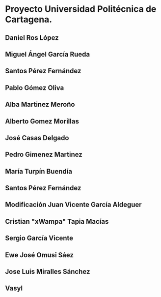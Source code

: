 # Proyecto Universidad Politécnica de Cartagena.


## Daniel Ros López

## Miguel Ángel García Rueda

## Santos Pérez Fernández

## Pablo Gómez Oliva

## Alba Martinez Meroño

## Alberto Gomez Morillas

## José Casas Delgado

## Pedro Gimenez Martinez

## María Turpín Buendía

## Santos Pérez Fernández

## Modificación Juan Vicente García Aldeguer

## Cristian "xWampa" Tapia Macías

## Sergio García Vicente

## Ewe José Omusi Sáez

## Jose Luis Miralles Sánchez

## Vasyl


